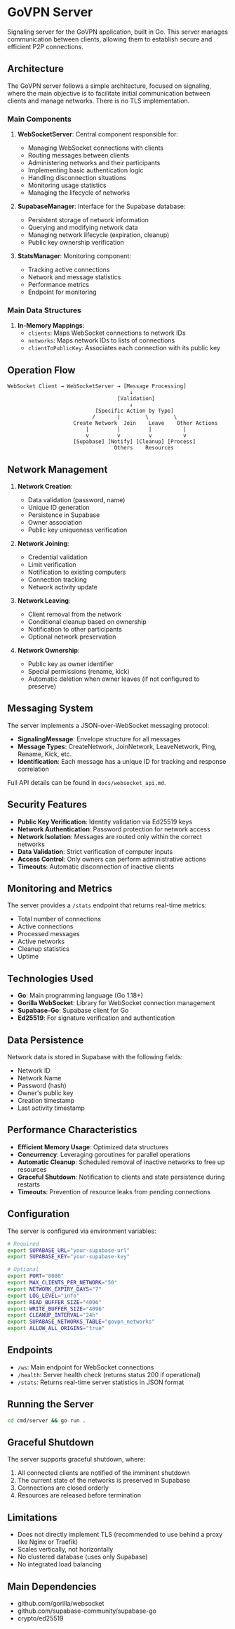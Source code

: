 # GoVPN Server

Signaling server for the GoVPN application, built in Go. This server manages communication between clients, allowing them to establish secure and efficient P2P connections.

## Architecture

The GoVPN server follows a simple architecture, focused on signaling, where the main objective is to facilitate initial communication between clients and manage networks. There is no TLS implementation.

### Main Components

1. **WebSocketServer**: Central component responsible for:
   - Managing WebSocket connections with clients
   - Routing messages between clients
   - Administering networks and their participants
   - Implementing basic authentication logic
   - Handling disconnection situations
   - Monitoring usage statistics
   - Managing the lifecycle of networks

2. **SupabaseManager**: Interface for the Supabase database:
   - Persistent storage of network information
   - Querying and modifying network data
   - Managing network lifecycle (expiration, cleanup)
   - Public key ownership verification

3. **StatsManager**: Monitoring component:
   - Tracking active connections
   - Network and message statistics
   - Performance metrics
   - Endpoint for monitoring

### Main Data Structures

1. **In-Memory Mappings**:
   - `clients`: Maps WebSocket connections to network IDs
   - `networks`: Maps network IDs to lists of connections
   - `clientToPublicKey`: Associates each connection with its public key

## Operation Flow

```
WebSocket Client → WebSocketServer → [Message Processing]
                                       ↓
                                   [Validation]
                                       ↓
                            [Specific Action by Type]
                           /       |        \        \
                     Create Network  Join    Leave    Other Actions
                         |         |         |          |
                         v         v         v          v
                     [Supabase] [Notify] [Cleanup] [Process]
                                  Others    Resources
```

## Network Management

1. **Network Creation**:
   - Data validation (password, name)
   - Unique ID generation
   - Persistence in Supabase
   - Owner association
   - Public key uniqueness verification

2. **Network Joining**:
   - Credential validation
   - Limit verification
   - Notification to existing computers
   - Connection tracking
   - Network activity update

3. **Network Leaving**:
   - Client removal from the network
   - Conditional cleanup based on ownership
   - Notification to other participants
   - Optional network preservation

4. **Network Ownership**:
   - Public key as owner identifier
   - Special permissions (rename, kick)
   - Automatic deletion when owner leaves (if not configured to preserve)

## Messaging System

The server implements a JSON-over-WebSocket messaging protocol:

- **SignalingMessage**: Envelope structure for all messages
- **Message Types**: CreateNetwork, JoinNetwork, LeaveNetwork, Ping, Rename, Kick, etc.
- **Identification**: Each message has a unique ID for tracking and response correlation

Full API details can be found in `docs/websocket_api.md`.

## Security Features

- **Public Key Verification**: Identity validation via Ed25519 keys
- **Network Authentication**: Password protection for network access
- **Network Isolation**: Messages are routed only within the correct networks
- **Data Validation**: Strict verification of computer inputs
- **Access Control**: Only owners can perform administrative actions
- **Timeouts**: Automatic disconnection of inactive clients

## Monitoring and Metrics

The server provides a `/stats` endpoint that returns real-time metrics:

- Total number of connections
- Active connections
- Processed messages
- Active networks
- Cleanup statistics
- Uptime

## Technologies Used

- **Go**: Main programming language (Go 1.18+)
- **Gorilla WebSocket**: Library for WebSocket connection management
- **Supabase-Go**: Supabase client for Go
- **Ed25519**: For signature verification and authentication

## Data Persistence

Network data is stored in Supabase with the following fields:
- Network ID
- Network Name
- Password (hash)
- Owner's public key
- Creation timestamp
- Last activity timestamp

## Performance Characteristics

- **Efficient Memory Usage**: Optimized data structures
- **Concurrency**: Leveraging goroutines for parallel operations
- **Automatic Cleanup**: Scheduled removal of inactive networks to free up resources
- **Graceful Shutdown**: Notification to clients and state persistence during restarts
- **Timeouts**: Prevention of resource leaks from pending connections

## Configuration

The server is configured via environment variables:

```bash
# Required
export SUPABASE_URL="your-supabase-url"
export SUPABASE_KEY="your-supabase-key"

# Optional
export PORT="8080"
export MAX_CLIENTS_PER_NETWORK="50"
export NETWORK_EXPIRY_DAYS="7"
export LOG_LEVEL="info"
export READ_BUFFER_SIZE="4096"
export WRITE_BUFFER_SIZE="4096"
export CLEANUP_INTERVAL="24h"
export SUPABASE_NETWORKS_TABLE="govpn_networks"
export ALLOW_ALL_ORIGINS="true"
```

## Endpoints

- `/ws`: Main endpoint for WebSocket connections
- `/health`: Server health check (returns status 200 if operational)
- `/stats`: Returns real-time server statistics in JSON format

## Running the Server

```bash
cd cmd/server && go run .
```

## Graceful Shutdown

The server supports graceful shutdown, where:

1. All connected clients are notified of the imminent shutdown
2. The current state of the networks is preserved in Supabase
3. Connections are closed orderly
4. Resources are released before termination

## Limitations

- Does not directly implement TLS (recommended to use behind a proxy like Nginx or Traefik)
- Scales vertically, not horizontally
- No clustered database (uses only Supabase)
- No integrated load balancing

## Main Dependencies

- github.com/gorilla/websocket
- github.com/supabase-community/supabase-go
- crypto/ed25519
